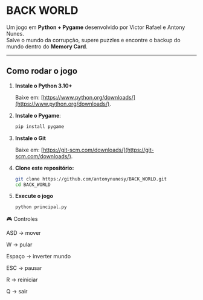 # BACK WORLD

Um jogo em **Python + Pygame** desenvolvido por Victor Rafael e Antony Nunes.<br>
Salve o mundo da corrupção, supere puzzles e encontre o backup do mundo dentro do **Memory Card**.

---

## Como rodar o jogo

1. **Instale o Python 3.10+**

   Baixe em: [https://www.python.org/downloads/](https://www.python.org/downloads/).

2. **Instale o Pygame**:
   ```bash
   pip install pygame
   ```
3. **Instale o Git**

   Baixe em: [https://git-scm.com/downloads/](https://git-scm.com/downloads/).

4. **Clone este repositório:**
   ```bash
   git clone https://github.com/antonynunesy/BACK_WORLD.git
   cd BACK_WORLD
   
5. **Execute o jogo**
   ```bash
   python principal.py
   ```
   

🎮 Controles

ASD -> mover

W -> pular

Espaço -> inverter mundo

ESC -> pausar

R -> reiniciar

Q -> sair
